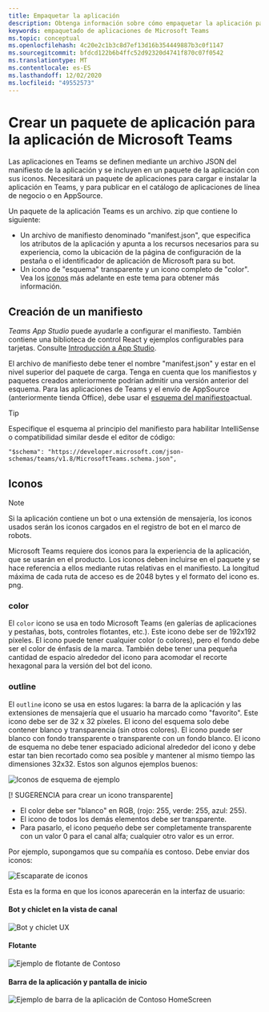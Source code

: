 ```yaml
---
title: Empaquetar la aplicación
description: Obtenga información sobre cómo empaquetar la aplicación para probarla, cargarla y publicarla en Microsoft Teams.
keywords: empaquetado de aplicaciones de Microsoft Teams
ms.topic: conceptual
ms.openlocfilehash: 4c20e2c1b3c8d7ef13d16b354449887b3c0f1147
ms.sourcegitcommit: bfdcd122b6b4ffc52d92320d4741f870c07f0542
ms.translationtype: MT
ms.contentlocale: es-ES
ms.lasthandoff: 12/02/2020
ms.locfileid: "49552573"
---
```

# <a name="create-an-app-package-for-your-microsoft-teams-app"></a>Crear un paquete de aplicación para la aplicación de Microsoft Teams

Las aplicaciones en Teams se definen mediante un archivo JSON del manifiesto de la aplicación y se incluyen en un paquete de la aplicación con sus iconos. Necesitará un paquete de aplicaciones para cargar e instalar la aplicación en Teams, y para publicar en el catálogo de aplicaciones de línea de negocio o en AppSource.

Un paquete de la aplicación Teams es un archivo. zip que contiene lo siguiente:

* Un archivo de manifiesto denominado "manifest.json", que especifica los atributos de la aplicación y apunta a los recursos necesarios para su experiencia, como la ubicación de la página de configuración de la pestaña o el identificador de aplicación de Microsoft para su bot.
* Un icono de "esquema" transparente y un icono completo de "color". Vea los [iconos](#icons) más adelante en este tema para obtener más información.

## <a name="creating-a-manifest"></a>Creación de un manifiesto

*Teams App Studio* puede ayudarle a configurar el manifiesto. También contiene una biblioteca de control React y ejemplos configurables para tarjetas. Consulte [Introducción a App Studio](~/concepts/build-and-test/app-studio-overview.md).

El archivo de manifiesto debe tener el nombre "manifest.json" y estar en el nivel superior del paquete de carga. Tenga en cuenta que los manifiestos y paquetes creados anteriormente podrían admitir una versión anterior del esquema. Para las aplicaciones de Teams y el envío de AppSource (anteriormente tienda Office), debe usar el [esquema del manifiesto](~/resources/schema/manifest-schema.md)actual.

> [!TIP]
> Especifique el esquema al principio del manifiesto para habilitar IntelliSense o compatibilidad similar desde el editor de código:
>
> `"$schema": "https://developer.microsoft.com/json-schemas/teams/v1.8/MicrosoftTeams.schema.json",`

## <a name="icons"></a>Iconos

> [!Note]
> Si la aplicación contiene un bot o una extensión de mensajería, los iconos usados serán los iconos cargados en el registro de bot en el marco de robots.

Microsoft Teams requiere dos iconos para la experiencia de la aplicación, que se usarán en el producto. Los iconos deben incluirse en el paquete y se hace referencia a ellos mediante rutas relativas en el manifiesto. La longitud máxima de cada ruta de acceso es de 2048 bytes y el formato del icono es. png.

### <a name="color"></a>color

El `color` icono se usa en todo Microsoft Teams (en galerías de aplicaciones y pestañas, bots, controles flotantes, etc.). Este icono debe ser de 192x192 píxeles. El icono puede tener cualquier color (o colores), pero el fondo debe ser el color de énfasis de la marca. También debe tener una pequeña cantidad de espacio alrededor del icono para acomodar el recorte hexagonal para la versión del bot del icono.

### <a name="outline"></a>outline

El `outline` icono se usa en estos lugares: la barra de la aplicación y las extensiones de mensajería que el usuario ha marcado como "favorito". Este icono debe ser de 32 x 32 píxeles. El icono del esquema solo debe contener blanco y transparencia (sin otros colores). El icono puede ser blanco con fondo transparente o transparente con un fondo blanco. El icono de esquema no debe tener espaciado adicional alrededor del icono y debe estar tan bien recortado como sea posible y mantener al mismo tiempo las dimensiones 32x32. Estos son algunos ejemplos buenos:

![Iconos de esquema de ejemplo](~/assets/images/icons/sample20x20s.png)

[! SUGERENCIA para crear un icono transparente]

* El color debe ser "blanco" en RGB, (rojo: 255, verde: 255, azul: 255).
* El icono de todos los demás elementos debe ser transparente.
* Para pasarlo, el icono pequeño debe ser completamente transparente con un valor 0 para el canal alfa; cualquier otro valor es un error.

Por ejemplo, supongamos que su compañía es contoso. Debe enviar dos iconos:

![Escaparate de iconos](~/assets/images/framework/framework_submit_icon.png)

Esta es la forma en que los iconos aparecerán en la interfaz de usuario:

#### <a name="bot-and-chiclet-in-channel-view"></a>Bot y chiclet en la vista de canal

![Bot y chiclet UX](~/assets/images/icons/botandchiclet.png)

#### <a name="flyout"></a>Flotante

![Ejemplo de flotante de Contoso](~/assets/images/icons/flyout.png)

#### <a name="app-bar-and-home-screen"></a>Barra de la aplicación y pantalla de inicio

![Ejemplo de barra de la aplicación de Contoso HomeScreen](~/assets/images/icons/appbarhomescreen.png)
